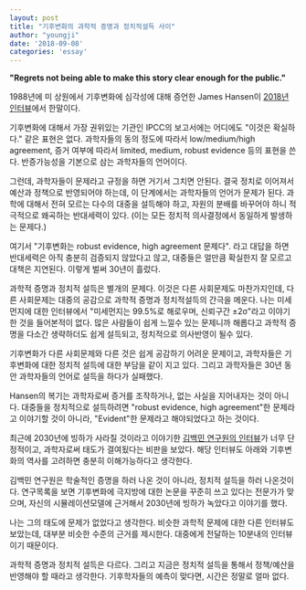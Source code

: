 ```yaml
---
layout: post
title: "기후변화의 과학적 증명과 정치적설득 사이"
author: "youngji"
date: '2018-09-08'
categories: 'essay'
---
```


**"Regrets not being able to make this story clear enough for the public."**

1988년에 미 상원에서 기후변화에 심각성에 대해 증언한 James Hansen이 [2018년 인터뷰](https://www.newyorker.com/news/daily-comment/listening-to-james-hansen-on-climate-change-thirty-years-ago-and-now)에서 한말이다.

기후변화에 대해서 가장 권위있는 기관인 IPCC의 보고서에는 어디에도 "이것은 확실하다." 같은 표현은 없다. 과학자들의 동의 정도에 따라서 low/medium/high agreement, 증거 여부에 따라서 limited, medium, robust evidence 등의 표현을 쓴다. 반증가능성을 기본으로 삼는 과학자들의 언어이다.

그런데, 과학자들이 문제라고 규정을 하면 거기서 그치면 안된다. 결국 정치로 이어져서 예산과 정책으로 반영되어야 하는데, 이 단계에서는 과학자들의 언어가 문제가 된다. 과학에 대해서 전혀 모르는 다수의 대중을 설득해야 하고, 자원의 분배를 바꾸어야 하니 적극적으로 왜곡하는 반대세력이 있다. (이는 모든 정치적 의사결정에서 동일하게 발생하는 문제다.)

여기서 "기후변화는 robust evidence, high agreement 문제다". 라고 대답을 하면 반대세력은 아직 충분히 검증되지 않았다고 않고, 대중들은 얼만큼 확실한지 잘 모르고 대책은 지연된다. 이렇게 벌써 30년이 흘렀다.

과학적 증명과 정치적 설득은 별개의 문제다. 이것은 다른 사회문제도 마찬가지인데, 다른 사회문제는 대중의 공감으로 과학적 증명과 정치적설득의 간극을 메운다. 나는 미세먼지에 대한 인터뷰에서 "미세먼지는 99.5%로 해로우며, 신뢰구간 ±2σ"라고 이야기 한 것을 들어본적이 없다. 많은 사람들이 쉽게 느낄수 있는 문제니까 해롭다고 과학적 증명을 다소간 생략하더도 쉽게 설득되고, 정치적으로 의사반영이 될수 있다.

기후변화가 다른 사회문제와 다른 것은 쉽게 공감하기 어려운 문제이고, 과학자들은 기후변화에 대한 정치적 설득에 대한 부담을 같이 지고 있다. 그리고 과학자들은 30년 동안 과학자들의 언어로 설득을 하다가 실패했다.

Hansen의 복기는 과학자로써 증거를 조작하거나, 없는 사실을 지어내자는 것이 아니다. 대중들을 정치적으로 설득하려면 "robust evidence, high agreement"한 문제라고 이야기할 것이 아니라, "Evident"한 문제라고 해야되었다고 하는 것이다.

최근에 2030년에 빙하가 사라질 것이라고 이야기한 [김백민 연구원의 인터뷰](http://www.nocutnews.co.kr/news/5020325)가 너무 단정적이고, 과학자로써 태도가 결여됬다는 비판을 보았다. 해당 인터뷰도 아래와 기후변화의 역사를 고려하면 충분히 이해가능하다고 생각한다.

김백민 연구원은 학술적인 증명을 하러 나온 것이 아니라, 정치적 설득을 하러 나온것이다. 연구목록을 보면 기후변화에 극지방에 대한 논문을 꾸준히 쓰고 있다는 전문가가 맞으며, 자신의 시뮬레이션모델에 근거해서 2030년에 빙하가 녹았다고 이야기를 했다.

나는 그의 태도에 문제가 없었다고 생각한다. 비슷한 과학적 문제에 대한 다른 인터뷰도 보았는데, 대부분 비슷한 수준의 근거를 제시한다. 대중에게 전달하는 10분내의 인터뷰이기 때문이다.

과학적 증명과 정치적 설득은 다르다. 그리고 지금은 정치적 설득을 통해서 정책/예산을 반영해야 할 때라고 생각한다. 기후학자들의 예측이 맞다면, 시간은 정말로 얼마 없다.
